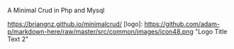 A Minimal Crud in Php and Mysql

https://briangnz.github.io/minimalcrud/
[logo]: https://github.com/adam-p/markdown-here/raw/master/src/common/images/icon48.png "Logo Title Text 2"
